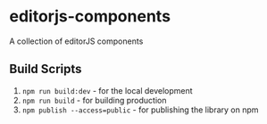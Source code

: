 # editorjs-components
A collection of editorJS components


## Build Scripts
1. `npm run build:dev` - for the local development
2. `npm run build` - for building production 
3. `npm publish --access=public` - for publishing the library on npm
